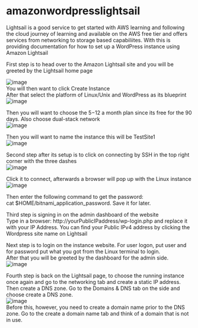 # amazonwordpresslightsail
Lightsail is a good service to get started with AWS learning and following the cloud journey of learning and available on the AWS free tier and offers services from networking to storage based capabiliites. With this is providing documentation for how to set up a WordPress instance using Amazon Lightsail  

First step is to head over to the Amazon Lightsail site and you will be greeted by the Lightsail home page  

![image](https://github.com/user-attachments/assets/cd7d4f61-145d-4529-ba3d-9fb45a200409)  
You will then want to click Create Instance  
After that select the platform of Linux/Unix and WordPress as its blueprint  
![image](https://github.com/user-attachments/assets/1650fead-da5f-4cb9-b1f8-fb3d305966f2)  

Then you will want to choose the $5-$12 a month plan since its free for the 90 days. Also choose dual-stack network  
![image](https://github.com/user-attachments/assets/0699006f-410b-4072-834e-5b272f862a69)  

Then you will want to name the instance this will be TestSite1  
![image](https://github.com/user-attachments/assets/ea7cbaa6-3b44-4526-ac34-a7c1c9c6f23f)  

Second step after its setup is to click on connecting by SSH in the top right corner with the three dashes  
![image](https://github.com/user-attachments/assets/c0aa92f3-8c1f-4279-b89d-72c1730c9876)  

Click it to connect, afterwards a browser will pop up with the Linux instance  
![image](https://github.com/user-attachments/assets/c72d39e4-d70d-4cc0-ba31-f15c57029749)  

Then enter the following command to get the password:  
cat $HOME/bitnami_application_password. Save it for later.  

Third step is signing in on the admin dashboard of the website  
Type in a browser: http://yourPublicIPaddress/wp-login.php and replace it with your IP Address. You can find your Public IPv4 address by clicking the Wordpress site name on Lightsail  

Next step is to login on the instance website. For user logon, put user and for password put what you got from the Linux terminal to login.  
After that you will be greeted by the dashboard for the admin side.  
![image](https://github.com/user-attachments/assets/6001b906-7713-4bd5-a20b-563084bde7bb)  

Fourth step is back on the Lightsail page, to choose the running instance once again and go to the networking tab and create a static IP address.  
Then create a DNS zone. Go to the Domains & DNS tab on the side and choose create a DNS zone.  
![image](https://github.com/user-attachments/assets/08c0dd13-eb3e-4fe3-bf4d-a002c7ded4c5)  
Before this, however, you need to create a domain name prior to the DNS zone. Go to the create a domain name tab and think of a domain that is not in use.  



